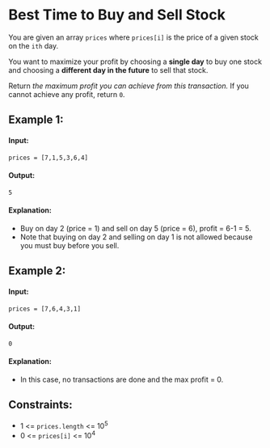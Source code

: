 # Best Time to Buy and Sell Stock

You are given an array `prices` where `prices[i]` is the price of a given stock on the `ith` day.

You want to maximize your profit by choosing a **single day** to buy one stock and choosing a **different day in the future** to sell that stock.

Return *the maximum profit you can achieve from this transaction.* If you cannot achieve any profit, return `0`.

 

## Example 1:

#### Input: 

`prices = [7,1,5,3,6,4]`

#### Output: 

`5`

#### Explanation: 
- Buy on day 2 (price = 1) and sell on day 5 (price = 6), profit = 6-1 = 5.
- Note that buying on day 2 and selling on day 1 is not allowed because you must buy before you sell.



## Example 2:

#### Input: 

`prices = [7,6,4,3,1]`

#### Output: 

`0`

#### Explanation: 
- In this case, no transactions are done and the max profit = 0.
 


## Constraints:
- 1 <= `prices.length` <= 10<sup>5</sup>
- 0 <= `prices[i]` <= 10<sup>4</sup>
